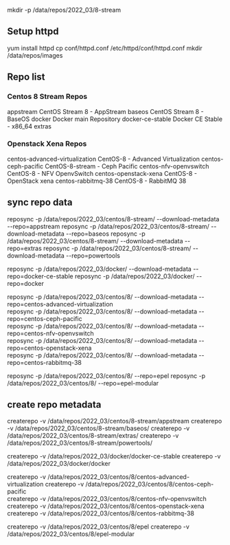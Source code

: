 mkdir -p /data/repos/2022_03/8-stream

## Setup httpd
yum install httpd
cp conf/httpd.conf /etc/httpd/conf/httpd.conf
mkdir /data/repos/images


##	Repo list
### Centos 8 Stream Repos
appstream                                                                                                      CentOS Stream 8 - AppStream
baseos                                                                                                         CentOS Stream 8 - BaseOS
docker                                                                                                         Docker main Repository
docker-ce-stable                                                                                               Docker CE Stable - x86_64
extras      

### Openstack Xena Repos
centos-advanced-virtualization                                                                                 CentOS-8 - Advanced Virtualization
centos-ceph-pacific                                                                                            CentOS-8-stream - Ceph Pacific
centos-nfv-openvswitch                                                                                         CentOS-8 - NFV OpenvSwitch
centos-openstack-xena                                                                                          CentOS-8 - OpenStack xena
centos-rabbitmq-38                                                                                             CentOS-8 - RabbitMQ 38

## sync repo data
reposync -p /data/repos/2022_03/centos/8-stream/ --download-metadata --repo=appstream
reposync -p /data/repos/2022_03/centos/8-stream/ --download-metadata --repo=baseos
reposync -p /data/repos/2022_03/centos/8-stream/ --download-metadata --repo=extras
reposync -p /data/repos/2022_03/centos/8-stream/ --download-metadata --repo=powertools

reposync -p /data/repos/2022_03/docker/ --download-metadata --repo=docker-ce-stable 
reposync -p /data/repos/2022_03/docker/ --repo=docker

reposync -p /data/repos/2022_03/centos/8/ --download-metadata --repo=centos-advanced-virtualization                                                           
reposync -p /data/repos/2022_03/centos/8/ --download-metadata --repo=centos-ceph-pacific                                                                      
reposync -p /data/repos/2022_03/centos/8/ --download-metadata --repo=centos-nfv-openvswitch                                                                   
reposync -p /data/repos/2022_03/centos/8/ --download-metadata --repo=centos-openstack-xena                                                                    
reposync -p /data/repos/2022_03/centos/8/ --download-metadata --repo=centos-rabbitmq-38                                                                           

reposync -p /data/repos/2022_03/centos/8/ --repo=epel
reposync -p /data/repos/2022_03/centos/8/ --repo=epel-modular 
                                                                       

## create repo metadata
createrepo -v /data/repos/2022_03/centos/8-stream/appstream
createrepo -v /data/repos/2022_03/centos/8-stream/baseos/
createrepo -v /data/repos/2022_03/centos/8-stream/extras/ 
createrepo -v /data/repos/2022_03/centos/8-stream/powertools/ 

createrepo -v /data/repos/2022_03/docker/docker-ce-stable
createrepo -v /data/repos/2022_03/docker/docker

createrepo -v /data/repos/2022_03/centos/8/centos-advanced-virtualization 
createrepo -v /data/repos/2022_03/centos/8/centos-ceph-pacific            
createrepo -v /data/repos/2022_03/centos/8/centos-nfv-openvswitch         
createrepo -v /data/repos/2022_03/centos/8/centos-openstack-xena          
createrepo -v /data/repos/2022_03/centos/8/centos-rabbitmq-38      

createrepo -v /data/repos/2022_03/centos/8/epel
createrepo -v /data/repos/2022_03/centos/8/epel-modular


